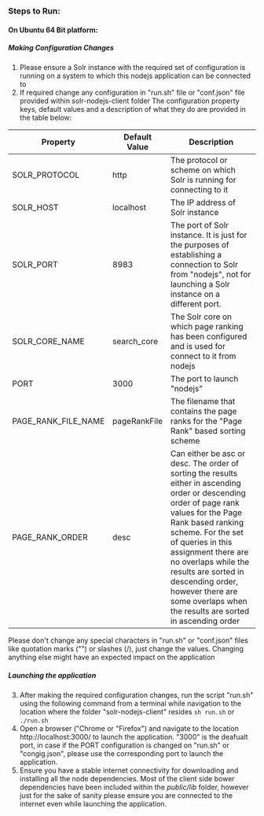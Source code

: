 ### Steps to Run:
#### On Ubuntu 64 Bit platform:
##### Making Configuration Changes
1. Please ensure a Solr instance with the required set of configuration is running on a system to which this nodejs application can be connected to
2. If required change any configuration in "run.sh" file or "conf.json" file provided within solr-nodejs-client folder
The configuration property keys, default values and a description of what they do are provided in the table below:

|Property   |Default Value   | Description  |
| ------------ | ------------ | ------------ |
|SOLR_PROTOCOL   |http   |The protocol or scheme on which Solr is running for connecting to it   |
|SOLR_HOST   |localhost   |The IP address of Solr instance   |
|SOLR_PORT   |8983   |The port of Solr instance. It is just for the purposes of establishing a connection to Solr from "nodejs", not for launching a Solr instance on a different port.   |
|SOLR_CORE_NAME   |search_core   |The Solr core on which page ranking has been configured and is used for connect to it from nodejs   |
|PORT   |3000   | The port to launch "nodejs"  |
|PAGE_RANK_FILE_NAME   |pageRankFile   |The filename that contains the page ranks for the "Page Rank" based sorting scheme   |
|PAGE_RANK_ORDER   |desc   |Can either be asc or desc. The order of sorting the results either in ascending order or descending order of page rank values for the Page Rank based ranking scheme. For the set of queries in this assignment there are no overlaps while the results are sorted in descending order, however there are some overlaps when the results are sorted in ascending order   |
Please don't change any special characters in "run.sh" or "conf.json" files like quotation marks ("") or slashes (/), just change the values. Changing anything else might have an expected impact on the application
##### Launching the application
3.  After making the required configuration changes, run the script "run.sh" using the following command from a terminal while navigation to the location where the folder "solr-nodejs-client" resides
`sh run.sh` or `./run.sh`
4. Open a browser ("Chrome or "Firefox") and navigate to the location http://localhost:3000/ to launch the application. "3000" is the deafualt port, in case if the PORT configuration is changed on "run.sh" or "congig.json", please use the corresponding port to launch the application. 
5. Ensure you have a stable internet connectivity for downloading and installing all the node dependencies.  Most of the client side bower dependencies have been included within the *public/lib* folder, however just for the sake of sanity please ensure you are connected to the internet even while launching the application.